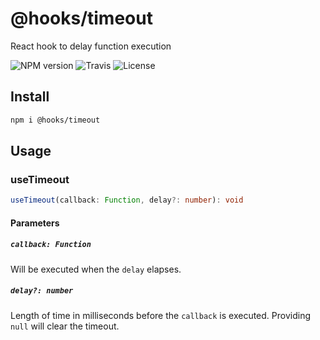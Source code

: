 # @hooks/timeout

React hook to delay function execution

![NPM version](https://img.shields.io/npm/v/@hooks/timeout?style=flat-square)
![Travis](https://img.shields.io/travis/com/simmo/hooks?style=flat-square)
![License](https://img.shields.io/npm/l/@hooks/timeout?style=flat-square)

## Install

```bash
npm i @hooks/timeout
```

## Usage

### useTimeout

```ts
useTimeout(callback: Function, delay?: number): void
```

#### Parameters

##### `callback: Function`

Will be executed when the `delay` elapses.

##### `delay?: number`

Length of time in milliseconds before the `callback` is executed. Providing `null` will clear the timeout.
